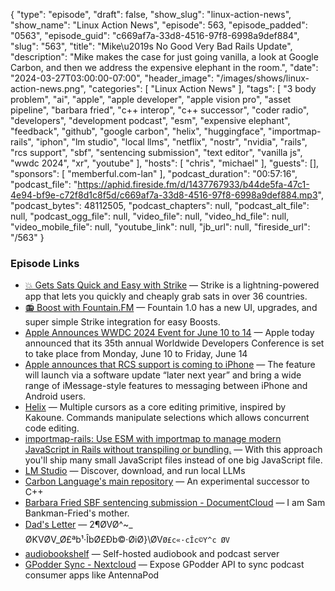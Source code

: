 {
  "type": "episode",
  "draft": false,
  "show_slug": "linux-action-news",
  "show_name": "Linux Action News",
  "episode": 563,
  "episode_padded": "0563",
  "episode_guid": "c669af7a-33d8-4516-97f8-6998a9def884",
  "slug": "563",
  "title": "Mike\u2019s No Good Very Bad Rails Update",
  "description": "Mike makes the case for just going vanilla, a look at Google Carbon, and then we address the expensive elephant in the room.",
  "date": "2024-03-27T03:00:00-07:00",
  "header_image": "/images/shows/linux-action-news.png",
  "categories": [
    "Linux Action News"
  ],
  "tags": [
    "3 body problem",
    "ai",
    "apple",
    "apple developer",
    "apple vision pro",
    "asset pipeline",
    "barbara fried",
    "c++ interop",
    "c++ successor",
    "coder radio",
    "developers",
    "development podcast",
    "esm",
    "expensive elephant",
    "feedback",
    "github",
    "google carbon",
    "helix",
    "huggingface",
    "importmap-rails",
    "iphon",
    "lm studio",
    "local llms",
    "netflix",
    "nostr",
    "nvidia",
    "rails",
    "rcs support",
    "sbf",
    "sentencing submission",
    "text editor",
    "vanilla js",
    "wwdc 2024",
    "xr",
    "youtube"
  ],
  "hosts": [
    "chris",
    "michael"
  ],
  "guests": [],
  "sponsors": [
    "memberful.com-lan"
  ],
  "podcast_duration": "00:57:16",
  "podcast_file": "https://aphid.fireside.fm/d/1437767933/b44de5fa-47c1-4e94-bf9e-c72f8d1c8f5d/c669af7a-33d8-4516-97f8-6998a9def884.mp3",
  "podcast_bytes": 48112505,
  "podcast_chapters": null,
  "podcast_alt_file": null,
  "podcast_ogg_file": null,
  "video_file": null,
  "video_hd_file": null,
  "video_mobile_file": null,
  "youtube_link": null,
  "jb_url": null,
  "fireside_url": "/563"
}


### Episode Links

  * [💥 Gets Sats Quick and Easy with Strike](https://strike.me/ "💥 Gets Sats Quick and Easy with Strike") — Strike is a lightning-powered app that lets you quickly and cheaply grab sats in over 36 countries.
  * [📻 Boost with Fountain.FM](https://www.fountain.fm/ "📻 Boost with Fountain.FM") — Fountain 1.0 has a new UI, upgrades, and super simple Strike integration for easy Boosts.
  * [Apple Announces WWDC 2024 Event for June 10 to 14](https://www.macrumors.com/2024/03/26/apple-announces-wwdc-2024/ "Apple Announces WWDC 2024 Event for June 10 to 14") — Apple today announced that its 35th annual Worldwide Developers Conference is set to take place from Monday, June 10 to Friday, June 14
  * [Apple announces that RCS support is coming to iPhone](https://9to5mac.com/2023/11/16/apple-rcs-coming-to-iphone/ "Apple announces that RCS support is coming to iPhone") — The feature will launch via a software update “later next year” and bring a wide range of iMessage-style features to messaging between iPhone and Android users.
  * [Helix](https://helix-editor.com/ "Helix") — Multiple cursors as a core editing primitive, inspired by Kakoune. Commands manipulate selections which allows concurrent code editing. 
  * [importmap-rails: Use ESM with importmap to manage modern JavaScript in Rails without transpiling or bundling.](https://github.com/rails/importmap-rails "importmap-rails: Use ESM with importmap to manage modern JavaScript in Rails without transpiling or bundling.") — With this approach you'll ship many small JavaScript files instead of one big JavaScript file. 
  * [LM Studio](https://lmstudio.ai/ "LM Studio") — Discover, download, and run local LLMs
  * [Carbon Language's main repository](https://github.com/carbon-language/carbon-lang "Carbon Language's main repository") — An experimental successor to C++
  * [Barbara Fried SBF sentencing submission - DocumentCloud](https://www.documentcloud.org/documents/24445015-barbara-fried-sbf-sentencing-submission "Barbara Fried SBF sentencing submission - DocumentCloud") — I am Sam Bankman-Fried's mother.
  * [Dad's Letter](https://storage.courtlistener.com/recap/gov.uscourts.nysd.590940/gov.uscourts.nysd.590940.407.3_1.pdf "Dad's Letter") — 2¶ØVØ^~_ ØKVØV_Ø£ªb¹·ÎbØ£Ðb©·ØiØ}\ØV`Ø£c«·cÎc©Y^c ØV`
  * [audiobookshelf](https://www.audiobookshelf.org/ "audiobookshelf") — Self-hosted audiobook and podcast server
  * [GPodder Sync - Nextcloud](https://apps.nextcloud.com/apps/gpoddersync "GPodder Sync - Nextcloud") — Expose GPodder API to sync podcast consumer apps like AntennaPod


